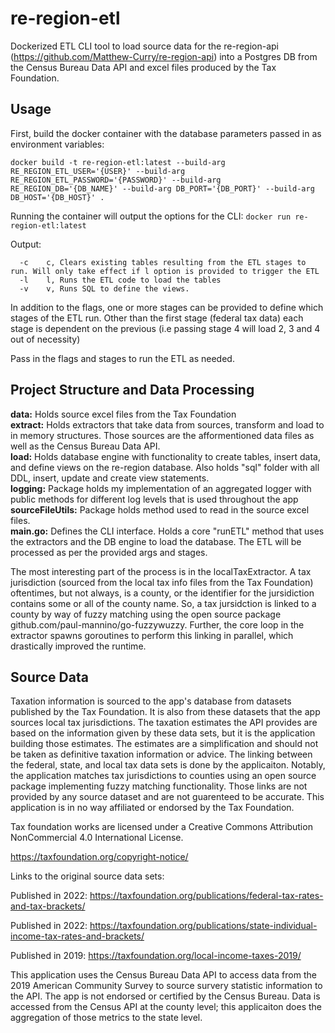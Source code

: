 # re-region-etl
Dockerized ETL CLI tool to load source data for the re-region-api (https://github.com/Matthew-Curry/re-region-api) into a Postgres DB from the Census Bureau Data API and excel files produced by the Tax Foundation.

## Usage
First, build the docker container with the database parameters passed in as environment variables:

```docker build -t re-region-etl:latest --build-arg RE_REGION_ETL_USER='{USER}' --build-arg RE_REGION_ETL_PASSWORD='{PASSWORD}' --build-arg RE_REGION_DB='{DB_NAME}' --build-arg DB_PORT='{DB_PORT}' --build-arg DB_HOST='{DB_HOST}' .```

Running the container will output the options for the CLI:
```docker run re-region-etl:latest``` 

Output:

```Usage of ./re-region-etl:
  -c    c, Clears existing tables resulting from the ETL stages to run. Will only take effect if l option is provided to trigger the ETL
  -l    l, Runs the ETL code to load the tables
  -v    v, Runs SQL to define the views.
 ```
In addition to the flags, one or more stages can be provided to define which stages of the ETL run. Other than the first stage (federal tax data) each stage is dependent on the previous (i.e passing stage 4 will load 2, 3 and 4 out of necessity)

Pass in the flags and stages to run the ETL as needed.

## Project Structure and Data Processing
**data:** Holds source excel files from the Tax Foundation <br>
**extract:** Holds extractors that take data from sources, transform and load to in memory structures. Those sources are the afformentioned data files as well as the Census Bureau Data API. <br>
**load:** Holds database engine with functionality to create tables, insert data, and define views on the re-region database. Also holds "sql" folder with all DDL, insert, update and create view statements. <br>
**logging:** Package holds my implementation of an aggregated logger with public methods for different log levels that is used throughout the app <br>
**sourceFileUtils:** Package holds method used to read in the source excel files. <br>
**main.go:** Defines the CLI interface. Holds a core "runETL" method that uses the extractors and the DB engine to load the database. The ETL will be processed as per the provided args and stages.

The most interesting part of the process is in the localTaxExtractor. A tax jurisdiction (sourced from the local tax info files from the Tax Foundation) oftentimes, but not always, is a county, or the identifier for the jursidiction contains some or all of the county name. So, a tax jursidction is linked to a county by way of fuzzy matching using the open source package github.com/paul-mannino/go-fuzzywuzzy. Further, the core loop in the extractor spawns goroutines to perform this linking in parallel, which drastically improved the runtime.

## Source Data
Taxation information is sourced to the app's database from datasets published by the Tax Foundation. It is also from these datasets that the app sources local tax jurisdictions. The taxation estimates the API provides are based on the information given by these data sets, but it is the application building those estimates. The estimates are a simplification and should not be taken as definitive taxation information or advice. The linking between the federal, state, and local tax data sets is done by the applicaiton. Notably, the application matches tax jurisdictions to counties using an open source package implementing fuzzy matching functionality. Those links are not provided by any source dataset and are not guarenteed to be accurate. This application is in no way affiliated or endorsed by the Tax Foundation.

Tax foundation works are licensed under a Creative Commons Attribution NonCommercial 4.0 International License.

https://taxfoundation.org/copyright-notice/

Links to the original source data sets:

Published in 2022: https://taxfoundation.org/publications/federal-tax-rates-and-tax-brackets/

Published in 2022: https://taxfoundation.org/publications/state-individual-income-tax-rates-and-brackets/

Published in 2019: https://taxfoundation.org/local-income-taxes-2019/

This application uses the Census Bureau Data API to access data from the 2019 American Community Survey to source survery statistic information to the API. The app is not endorsed or certified by the Census Bureau. Data is accessed from the Census API at the county level; this applicaiton does the aggregation of those metrics to the state level.

